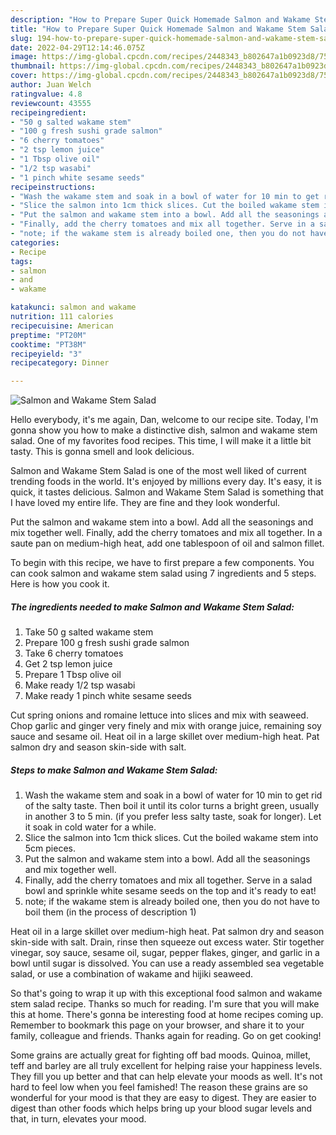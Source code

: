 ```yaml
---
description: "How to Prepare Super Quick Homemade Salmon and Wakame Stem Salad"
title: "How to Prepare Super Quick Homemade Salmon and Wakame Stem Salad"
slug: 194-how-to-prepare-super-quick-homemade-salmon-and-wakame-stem-salad
date: 2022-04-29T12:14:46.075Z
image: https://img-global.cpcdn.com/recipes/2448343_b802647a1b0923d8/751x532cq70/salmon-and-wakame-stem-salad-recipe-main-photo.jpg
thumbnail: https://img-global.cpcdn.com/recipes/2448343_b802647a1b0923d8/751x532cq70/salmon-and-wakame-stem-salad-recipe-main-photo.jpg
cover: https://img-global.cpcdn.com/recipes/2448343_b802647a1b0923d8/751x532cq70/salmon-and-wakame-stem-salad-recipe-main-photo.jpg
author: Juan Welch
ratingvalue: 4.8
reviewcount: 43555
recipeingredient:
- "50 g salted wakame stem"
- "100 g fresh sushi grade salmon"
- "6 cherry tomatoes"
- "2 tsp lemon juice"
- "1 Tbsp olive oil"
- "1/2 tsp wasabi"
- "1 pinch white sesame seeds"
recipeinstructions:
- "Wash the wakame stem and soak in a bowl of water for 10 min to get rid of the salty taste. Then boil it until its color turns a bright green, usually in another 3 to 5 min. (if you prefer less salty taste, soak for longer). Let it soak in cold water for a while."
- "Slice the salmon into 1cm thick slices. Cut the boiled wakame stem into 5cm pieces."
- "Put the salmon and wakame stem into a bowl. Add all the seasonings and mix together well."
- "Finally, add the cherry tomatoes and mix all together. Serve in a salad bowl and sprinkle white sesame seeds on the top and it&#39;s ready to eat!"
- "note; if the wakame stem is already boiled one, then you do not have to boil them (in the process of description 1)"
categories:
- Recipe
tags:
- salmon
- and
- wakame

katakunci: salmon and wakame 
nutrition: 111 calories
recipecuisine: American
preptime: "PT20M"
cooktime: "PT38M"
recipeyield: "3"
recipecategory: Dinner

---
```



![Salmon and Wakame Stem Salad](https://img-global.cpcdn.com/recipes/2448343_b802647a1b0923d8/751x532cq70/salmon-and-wakame-stem-salad-recipe-main-photo.jpg)

Hello everybody, it's me again, Dan, welcome to our recipe site. Today, I'm gonna show you how to make a distinctive dish, salmon and wakame stem salad. One of my favorites food recipes. This time, I will make it a little bit tasty. This is gonna smell and look delicious.

Salmon and Wakame Stem Salad is one of the most well liked of current trending foods in the world. It's enjoyed by millions every day. It's easy, it is quick, it tastes delicious. Salmon and Wakame Stem Salad is something that I have loved my entire life. They are fine and they look wonderful.

Put the salmon and wakame stem into a bowl. Add all the seasonings and mix together well. Finally, add the cherry tomatoes and mix all together. In a saute pan on medium-high heat, add one tablespoon of oil and salmon fillet.


To begin with this recipe, we have to first prepare a few components. You can cook salmon and wakame stem salad using 7 ingredients and 5 steps. Here is how you cook it.

<!--inarticleads1-->

##### The ingredients needed to make Salmon and Wakame Stem Salad:

1. Take 50 g salted wakame stem
1. Prepare 100 g fresh sushi grade salmon
1. Take 6 cherry tomatoes
1. Get 2 tsp lemon juice
1. Prepare 1 Tbsp olive oil
1. Make ready 1/2 tsp wasabi
1. Make ready 1 pinch white sesame seeds


Cut spring onions and romaine lettuce into slices and mix with seaweed. Chop garlic and ginger very finely and mix with orange juice, remaining soy sauce and sesame oil. Heat oil in a large skillet over medium-high heat. Pat salmon dry and season skin-side with salt. 

<!--inarticleads2-->

##### Steps to make Salmon and Wakame Stem Salad:

1. Wash the wakame stem and soak in a bowl of water for 10 min to get rid of the salty taste. Then boil it until its color turns a bright green, usually in another 3 to 5 min. (if you prefer less salty taste, soak for longer). Let it soak in cold water for a while.
1. Slice the salmon into 1cm thick slices. Cut the boiled wakame stem into 5cm pieces.
1. Put the salmon and wakame stem into a bowl. Add all the seasonings and mix together well.
1. Finally, add the cherry tomatoes and mix all together. Serve in a salad bowl and sprinkle white sesame seeds on the top and it&#39;s ready to eat!
1. note; if the wakame stem is already boiled one, then you do not have to boil them (in the process of description 1)


Heat oil in a large skillet over medium-high heat. Pat salmon dry and season skin-side with salt. Drain, rinse then squeeze out excess water. Stir together vinegar, soy sauce, sesame oil, sugar, pepper flakes, ginger, and garlic in a bowl until sugar is dissolved. You can use a ready assembled sea vegetable salad, or use a combination of wakame and hijiki seaweed. 

So that's going to wrap it up with this exceptional food salmon and wakame stem salad recipe. Thanks so much for reading. I'm sure that you will make this at home. There's gonna be interesting food at home recipes coming up. Remember to bookmark this page on your browser, and share it to your family, colleague and friends. Thanks again for reading. Go on get cooking!

Some grains are actually great for fighting off bad moods. Quinoa, millet, teff and barley are all truly excellent for helping raise your happiness levels. They fill you up better and that can help elevate your moods as well. It's not hard to feel low when you feel famished! The reason these grains are so wonderful for your mood is that they are easy to digest. They are easier to digest than other foods which helps bring up your blood sugar levels and that, in turn, elevates your mood.
